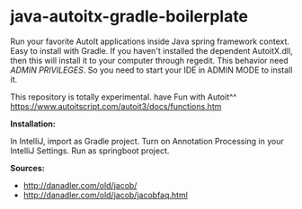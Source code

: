 # java-autoitx-gradle-boilerplate

Run your favorite AutoIt applications inside Java spring framework context.
Easy to install with Gradle.
If you haven't installed the dependent AutoitX.dll, then this will install it to your computer through regedit.
This behavior need *ADMIN PRIVILEGES*. So you need to start your IDE in ADMIN MODE to install it.

This repository is totally experimental. have Fun with Autoit^^
https://www.autoitscript.com/autoit3/docs/functions.htm

**Installation:**

In IntelliJ, import as Gradle project. Turn on Annotation Processing in your IntelliJ Settings.
Run as springboot project.


**Sources:**
- http://danadler.com/old/jacob/
- http://danadler.com/old/jacob/jacobfaq.html
